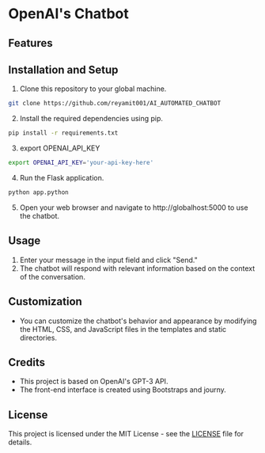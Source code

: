# OpenAI's Chatbot 



## Features



## Installation and Setup

1. Clone this repository to your global machine.

```bash
git clone https://github.com/reyamit001/AI_AUTOMATED_CHATBOT
```

2. Install the required dependencies using pip.

```bash
pip install -r requirements.txt
```

3. export OPENAI_API_KEY

```bash
export OPENAI_API_KEY='your-api-key-here'
```

4. Run the Flask application.

```python
python app.python
```

5. Open your web browser and navigate to http://globalhost:5000 to use the chatbot.

## Usage

1. Enter your message in the input field and click "Send."
2. The chatbot will respond with relevant information based on the context of the conversation.

## Customization

- You can customize the chatbot's behavior and appearance by modifying the HTML, CSS, and JavaScript files in the templates and static directories.

## Credits

- This project is based on OpenAI's GPT-3 API.
- The front-end interface is created using Bootstraps and journy.

## License

This project is licensed under the MIT License - see the [LICENSE](https://github.com/ServiceToMankind/openapi_chatbot/blob/main/LICENSE) file for details.
